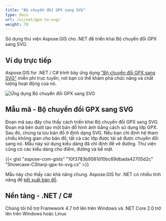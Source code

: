 ```yaml
---
title: "Bộ chuyển đổi GPX sang SVG"
type: docs
url: /vi/net/gpx-to-svg/
weight: 70
---
```


Sử dụng thư viện Aspose.GIS cho .NET để triển khai Bộ chuyển đổi GPX sang SVG.

## **Ví dụ trực tiếp**

Aspose.GIS for .NET / C# trình bày ứng dụng ["Bộ chuyển đổi GPX sang SVG"](https://products.aspose.app/gis/viewer/gpx-to-svg) miễn phí trực tuyến, nơi bạn có thể khám phá chức năng và chất lượng hoạt động của nó.

![Ứng dụng Bộ chuyển đổi GPX sang SVG](viewer.png)

## **Mẫu mã - Bộ chuyển đổi GPX sang SVG**

Đoạn mã sau đây cho thấy cách triển khai Bộ chuyển đổi GPX sang SVG. Đoạn mã bên dưới tạo một bản đồ hình ảnh bằng cách sử dụng lớp GPX. Sau đó, chúng ta lưu bản đồ ở định dạng SVG. Nếu bạn chỉ định hệ tham chiếu không gian cho bản đồ, tất cả các lớp được tải sẽ được chuyển đổi sang nó.
Mẫu này sử dụng kiểu dáng đã chỉ định để vẽ đường. Thư viện cũng có các kiểu dáng cho điểm, đường và bề mặt.

{{< gist "aspose-com-gists" "10f3783b9581d10bc69dbada42705d2c" "Showcase-CSharp-gpx-to-svg.cs" >}}

Mẫu này cho thấy các khả năng chung. Aspose.GIS for .NET có nhiều tính năng để [kết xuất bản đồ](https://docs.aspose.com/gis/net/map-rendering/).

## **Nền tảng - .NET / C#**

Chúng tôi hỗ trợ Framework 4.7 trở lên trên Windows và .NET Core 2.0 trở lên trên Windows hoặc Linux
